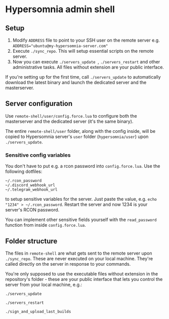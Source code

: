 # Hypersomnia admin shell

## Setup

1. Modify ``ADDRESS`` file to point to your SSH user on the remote server e.g. ``ADDRESS="ubuntu@my-hypersomnia-server.com"``
2. Execute ``./sync_repo``. This will setup essential scripts on the remote server.
3. Now you can execute ``./servers_update ``, ``./servers_restart`` and other administrative tasks. All files without extension are your public interface.

If you're setting up for the first time, call ``./servers_update`` to automatically download the latest binary and launch the dedicated server and the masterserver.

## Server configuration

Use ``remote-shell/user/config.force.lua`` to configure both the masterserver and the dedicated server (it's the same binary).

The entire ``remote-shell/user`` folder, along with the config inside, will be copied to Hypersomnia server's ``user`` folder (``hypersomnia/user``) upon ``./servers_update``.


### Sensitive config variables

You don't have to put e.g. a rcon password into ``config.force.lua``.
Use the following dotfiles:

```
~/.rcon_password
~/.discord_webhook_url
~/.telegram_webhook_url
```

to setup sensitive variables for the server. Just paste the value, e.g. ``echo "1234" > ~/.rcon_password``.
Restart the server and now 1234 is your server's RCON password.

You can implement other sensitive fields yourself with the ``read_password`` function from inside ``config.force.lua``.

## Folder structure

The files in ``remote-shell`` are what gets sent to the remote server upon ``./sync_repo``.
These are never executed on your local machine.
They're called directly on the server in response to your commands.

You're only supposed to use the executable files without extension in the repository's folder - these are your public interface that lets you control the server from your local machine, e.g.:

``./servers_update``

``./servers_restart``

``./sign_and_upload_last_builds``
